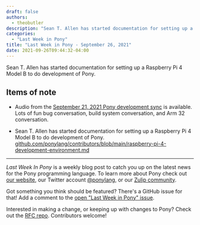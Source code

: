 ```yaml
---
draft: false
authors:
  - theobutler
description: "Sean T. Allen has started documentation for setting up a Raspberry Pi 4 Model B to do development of Pony."
categories:
  - "Last Week in Pony"
title: "Last Week in Pony - September 26, 2021"
date: 2021-09-26T09:44:32-04:00
---
```


Sean T. Allen has started documentation for setting up a Raspberry Pi 4 Model B to do development of Pony.

<!-- more -->

## Items of note

- Audio from the [September 21, 2021 Pony development sync](https://sync-recordings.ponylang.io/r/2021_09_21.m4a) is available. Lots of fun bug conversation, build system conversation, and Arm 32 conversation.

- Sean T. Allen has started documentation for setting up a Raspberry Pi 4 Model B to do development of Pony.
[github.com/ponylang/contributors/blob/main/raspberry-pi-4-development-environment.md](https://github.com/ponylang/contributors/blob/main/raspberry-pi-4-development-environment.md)

---

_Last Week In Pony_ is a weekly blog post to catch you up on the latest news for the Pony programming language. To learn more about Pony check out [our website](https://ponylang.io), our Twitter account [@ponylang](https://twitter.com/ponylang), or our [Zulip community](https://ponylang.zulipchat.com).

Got something you think should be featured? There's a GitHub issue for that! Add a comment to the [open "Last Week in Pony" issue](https://github.com/ponylang/ponylang.github.io/issues?q=is%3Aissue+is%3Aopen+label%3Alast-week-in-pony).

Interested in making a change, or keeping up with changes to Pony? Check out the [RFC repo](https://github.com/ponylang/rfcs). Contributors welcome!
